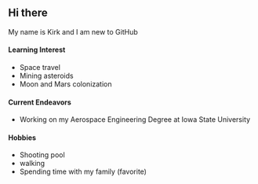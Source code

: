 ## Hi there
My name is Kirk and I am new to GitHub
#### Learning Interest
- Space travel
- Mining asteroids
- Moon and Mars colonization
#### Current Endeavors
- Working on my Aerospace Engineering Degree at Iowa State University
#### Hobbies
- Shooting pool
- walking
- Spending time with my family (favorite)
<!--
**Kisu81/Kisu81** is a ✨ _special_ ✨ repository because its `README.md` (this file) appears on your GitHub profile.

Here are some ideas to get you started:

- 🔭 I’m currently working on ...
- 🌱 I’m currently learning ...
- 👯 I’m looking to collaborate on ...
- 🤔 I’m looking for help with ...
- 💬 Ask me about ...
- 📫 How to reach me: ...
- 😄 Pronouns: ...
- ⚡ Fun fact: ...
-->
